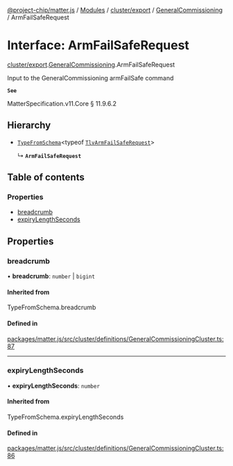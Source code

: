 [@project-chip/matter.js](../README.md) / [Modules](../modules.md) / [cluster/export](../modules/cluster_export.md) / [GeneralCommissioning](../modules/cluster_export.GeneralCommissioning.md) / ArmFailSafeRequest

# Interface: ArmFailSafeRequest

[cluster/export](../modules/cluster_export.md).[GeneralCommissioning](../modules/cluster_export.GeneralCommissioning.md).ArmFailSafeRequest

Input to the GeneralCommissioning armFailSafe command

**`See`**

MatterSpecification.v11.Core § 11.9.6.2

## Hierarchy

- [`TypeFromSchema`](../modules/tlv_export.md#typefromschema)\<typeof [`TlvArmFailSafeRequest`](../modules/cluster_export.GeneralCommissioning.md#tlvarmfailsaferequest)\>

  ↳ **`ArmFailSafeRequest`**

## Table of contents

### Properties

- [breadcrumb](cluster_export.GeneralCommissioning.ArmFailSafeRequest.md#breadcrumb)
- [expiryLengthSeconds](cluster_export.GeneralCommissioning.ArmFailSafeRequest.md#expirylengthseconds)

## Properties

### breadcrumb

• **breadcrumb**: `number` \| `bigint`

#### Inherited from

TypeFromSchema.breadcrumb

#### Defined in

[packages/matter.js/src/cluster/definitions/GeneralCommissioningCluster.ts:87](https://github.com/project-chip/matter.js/blob/c0d55745d5279e16fdfaa7d2c564daa31e19c627/packages/matter.js/src/cluster/definitions/GeneralCommissioningCluster.ts#L87)

___

### expiryLengthSeconds

• **expiryLengthSeconds**: `number`

#### Inherited from

TypeFromSchema.expiryLengthSeconds

#### Defined in

[packages/matter.js/src/cluster/definitions/GeneralCommissioningCluster.ts:86](https://github.com/project-chip/matter.js/blob/c0d55745d5279e16fdfaa7d2c564daa31e19c627/packages/matter.js/src/cluster/definitions/GeneralCommissioningCluster.ts#L86)
